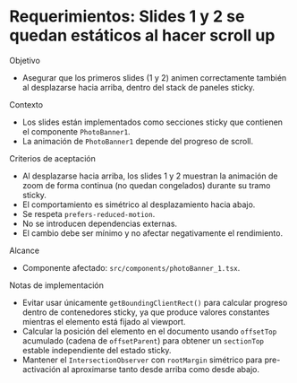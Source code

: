 # Requerimientos: Slides 1 y 2 se quedan estáticos al hacer scroll up

Objetivo
- Asegurar que los primeros slides (1 y 2) animen correctamente también al desplazarse hacia arriba, dentro del stack de paneles sticky.

Contexto
- Los slides están implementados como secciones sticky que contienen el componente `PhotoBanner1`.
- La animación de `PhotoBanner1` depende del progreso de scroll.

Criterios de aceptación
- Al desplazarse hacia arriba, los slides 1 y 2 muestran la animación de zoom de forma continua (no quedan congelados) durante su tramo sticky.
- El comportamiento es simétrico al desplazamiento hacia abajo.
- Se respeta `prefers-reduced-motion`.
- No se introducen dependencias externas.
- El cambio debe ser mínimo y no afectar negativamente el rendimiento.

Alcance
- Componente afectado: `src/components/photoBanner_1.tsx`.

Notas de implementación
- Evitar usar únicamente `getBoundingClientRect()` para calcular progreso dentro de contenedores sticky, ya que produce valores constantes mientras el elemento está fijado al viewport.
- Calcular la posición del elemento en el documento usando `offsetTop` acumulado (cadena de `offsetParent`) para obtener un `sectionTop` estable independiente del estado sticky.
- Mantener el `IntersectionObserver` con `rootMargin` simétrico para pre-activación al aproximarse tanto desde arriba como desde abajo.